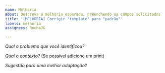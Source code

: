 ```yaml
---
name: Melhoria
about: Descreva a melhoria esperada, preenchendo os campos solicitados
title: '[MELHORIA] Corrigir "template" para "padrão"'
labels: melhoria
assignees: RochaJG

---
```


*Qual o problema que você identificou?*


*Qual o contexto?*
(Se possível adicione um print)

*Sugestão para uma melhor adaptação?*
